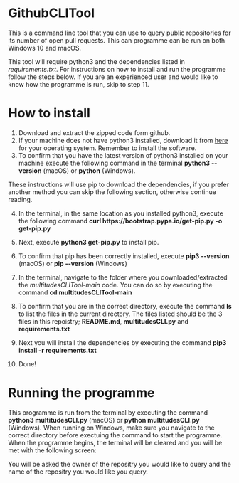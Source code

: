 # GithubCLITool

This is a command line tool that you can use to query public repositories for its number of open pull requests. This can programme can be run on both Windows 10 and macOS.

This tool will require python3 and the dependencies listed in *requirements.txt*. For instructions on how to install and run the programme follow the steps below. If you are an experienced user and would like to know how the programme is run, skip to step 11.

# How to install

1. Download and extract the zipped code form github.
2. If your machine does not have python3 installed, download it from [here](https://www.python.org/downloads/) for your operating system. Remember to install the software.
3. To confirm that you have the latest version of python3 installed on your machine execute the following command in the terminal **python3 --version** (macOS) or **python** (Windows).

These instructions will use pip to download the dependencies, if you prefer another method you can skip the following section, otherwise continue reading.

4. In the terminal, in the same location as you installed python3, execute the following command **curl https:<i></i>//bootstrap.pypa.io/get-pip.py -o get-pip.py**
5. Next, execute **python3 get-pip.py** to install pip.
6. To confirm that pip has been correctly installed, execute **pip3 --version** (macOS) or **pip --version** (Windows)

7. In the terminal, navigate to the folder where you downloaded/extracted the *multitudesCLITool-main* code. You can do so by executing the command **cd multitudesCLITool-main**
8. To confirm that you are in the correct directory, execute the command **ls** to list the files in the current directory. The files listed should be the 3 files in this repoistry; **README.md**, **multitudesCLI.py** and **requirements.txt**
9. Next you will install the dependencies by executing the command **pip3 install -r requirements.txt**
10. Done!

# Running the programme

This programme is run from the terminal by executing the command **python3 multitudesCLI.py** (macOS) or **python multitudesCLI.py** (Windows). When running on Windows, make sure you navigate to the correct directory before exectuing the command to start the programme. When the programme begins, the terminal will be cleared and you will be met with the following screen:



You will be asked the owner of the repositry you would like to query and the name of the repositry you would like you query.
